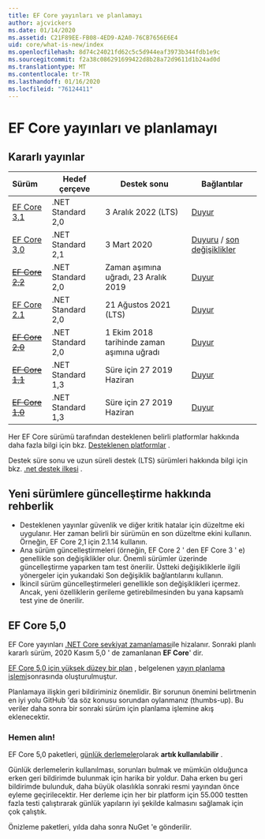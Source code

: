 ```yaml
---
title: EF Core yayınları ve planlamayı
author: ajcvickers
ms.date: 01/14/2020
ms.assetid: C21F89EE-FB08-4ED9-A2A0-76CB7656E6E4
uid: core/what-is-new/index
ms.openlocfilehash: 8d74c24021fd62c5c5d944eaf3973b344fdb1e9c
ms.sourcegitcommit: f2a38c086291699422d8b28a72d9611d1b24ad0d
ms.translationtype: MT
ms.contentlocale: tr-TR
ms.lasthandoff: 01/16/2020
ms.locfileid: "76124411"
---
```

# <a name="ef-core-releases-and-planning"></a>EF Core yayınları ve planlamayı

## <a name="stable-releases"></a>Kararlı yayınlar

| Sürüm | Hedef çerçeve | Destek sonu | Bağlantılar
|:--------|------------------|-----------------|------
| [EF Core 3,1](https://www.nuget.org/packages/Microsoft.EntityFrameworkCore/3.1.1) | .NET Standard 2,0 | 3 Aralık 2022 (LTS) | [Duyur](https://devblogs.microsoft.com/dotnet/announcing-entity-framework-core-3-1-and-entity-framework-6-4/)
| [EF Core 3,0](https://www.nuget.org/packages/Microsoft.EntityFrameworkCore/3.0.1) | .NET Standard 2,1 | 3 Mart 2020 | [Duyuru](https://devblogs.microsoft.com/dotnet/announcing-ef-core-3-0-and-ef-6-3-general-availability/) / [son değişiklikler](ef-core-3.0/breaking-changes.md)
| ~~[EF Core 2,2](https://www.nuget.org/packages/Microsoft.EntityFrameworkCore/2.2.6)~~ | .NET Standard 2,0 | Zaman aşımına uğradı, 23 Aralık 2019 | [Duyur](https://devblogs.microsoft.com/dotnet/announcing-entity-framework-core-2-2/)
| [EF Core 2.1](https://www.nuget.org/packages/Microsoft.EntityFrameworkCore/2.1.14) | .NET Standard 2,0 | 21 Ağustos 2021 (LTS) | [Duyur](https://devblogs.microsoft.com/dotnet/announcing-entity-framework-core-2-1/)
| ~~[EF Core 2,0](https://www.nuget.org/packages/Microsoft.EntityFrameworkCore/2.0.3)~~ | .NET Standard 2,0 | 1 Ekim 2018 tarihinde zaman aşımına uğradı | [Duyur](https://devblogs.microsoft.com/dotnet/announcing-entity-framework-core-2-0/)
| ~~[EF Core 1,1](https://www.nuget.org/packages/Microsoft.EntityFrameworkCore/1.1.6)~~ | .NET Standard 1,3 | Süre için 27 2019 Haziran | [Duyur](https://devblogs.microsoft.com/dotnet/announcing-entity-framework-core-1-1/)
| ~~[EF Core 1,0](https://www.nuget.org/packages/Microsoft.EntityFrameworkCore/1.0.6)~~ | .NET Standard 1,3 | Süre için 27 2019 Haziran | [Duyur](https://devblogs.microsoft.com/dotnet/entity-framework-core-1-0-0-available/)

Her EF Core sürümü tarafından desteklenen belirli platformlar hakkında daha fazla bilgi için bkz. [Desteklenen platformlar](../platforms/index.md) .

Destek süre sonu ve uzun süreli destek (LTS) sürümleri hakkında bilgi için bkz. [.net destek ilkesi](https://dotnet.microsoft.com/platform/support/policy/dotnet-core) .

## <a name="guidance-on-updating-to-new-releases"></a>Yeni sürümlere güncelleştirme hakkında rehberlik

* Desteklenen yayınlar güvenlik ve diğer kritik hatalar için düzeltme eki uygulanır. Her zaman belirli bir sürümün en son düzeltme ekini kullanın. Örneğin, EF Core 2,1 için 2.1.14 kullanın.
* Ana sürüm güncelleştirmeleri (örneğin, EF Core 2 ' den EF Core 3 ' e) genellikle son değişiklikler olur. Önemli sürümler üzerinde güncelleştirme yaparken tam test önerilir. Üstteki değişikliklerle ilgili yönergeler için yukarıdaki Son değişiklik bağlantılarını kullanın.
* İkincil sürüm güncelleştirmeleri genellikle son değişiklikleri içermez. Ancak, yeni özelliklerin gerileme getirebilmesinden bu yana kapsamlı test yine de önerilir.

## <a name="ef-core-50"></a>EF Core 5,0

EF Core yayınları [.NET Core sevkiyat zamanlaması](https://github.com/dotnet/core/blob/master/roadmap.md)ile hizalanır. Sonraki planlı kararlı sürüm, 2020 Kasım 5,0 ' de zamanlanan **EF Core**' dir.

[EF Core 5,0 için yüksek düzey bir plan](ef-core-5.0/plan.md) , belgelenen [yayın planlama işlemi](release-planning.md)sonrasında oluşturulmuştur.

Planlamaya ilişkin geri bildiriminiz önemlidir. Bir sorunun önemini belirtmenin en iyi yolu GitHub 'da söz konusu sorundan oylanmanız (thumbs-up). Bu veriler daha sonra bir sonraki sürüm için planlama işlemine akış eklenecektir.

### <a name="get-it-now"></a>Hemen alın!

EF Core 5,0 paketleri, [günlük derlemeler](https://github.com/aspnet/AspNetCore/blob/master/docs/DailyBuilds.md)olarak **artık kullanılabilir** . 

Günlük derlemelerin kullanılması, sorunları bulmak ve mümkün olduğunca erken geri bildirimde bulunmak için harika bir yoldur. Daha erken bu geri bildirimde bulunduk, daha büyük olasılıkla sonraki resmi yayından önce eyleme geçirilecektir. Her derleme için her bir platform için 55.000 testten fazla testi çalıştırarak günlük yapıların iyi şekilde kalmasını sağlamak için çok çalıştık.

Önizleme paketleri, yılda daha sonra NuGet 'e gönderilir.
